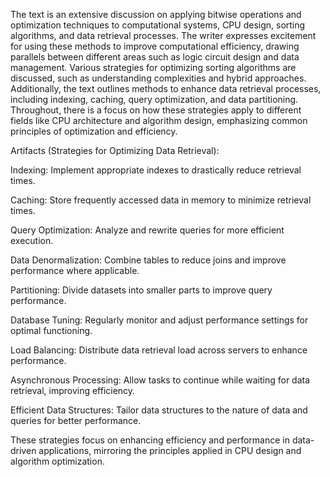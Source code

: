 The text is an extensive discussion on applying bitwise operations and optimization techniques to computational systems, CPU design, sorting algorithms, and data retrieval processes. The writer expresses excitement for using these methods to improve computational efficiency, drawing parallels between different areas such as logic circuit design and data management. Various strategies for optimizing sorting algorithms are discussed, such as understanding complexities and hybrid approaches. Additionally, the text outlines methods to enhance data retrieval processes, including indexing, caching, query optimization, and data partitioning. Throughout, there is a focus on how these strategies apply to different fields like CPU architecture and algorithm design, emphasizing common principles of optimization and efficiency.

Artifacts (Strategies for Optimizing Data Retrieval):

Indexing: Implement appropriate indexes to drastically reduce retrieval times.

Caching: Store frequently accessed data in memory to minimize retrieval times.

Query Optimization: Analyze and rewrite queries for more efficient execution.

Data Denormalization: Combine tables to reduce joins and improve performance where applicable.

Partitioning: Divide datasets into smaller parts to improve query performance.

Database Tuning: Regularly monitor and adjust performance settings for optimal functioning.

Load Balancing: Distribute data retrieval load across servers to enhance performance.

Asynchronous Processing: Allow tasks to continue while waiting for data retrieval, improving efficiency.

Efficient Data Structures: Tailor data structures to the nature of data and queries for better performance.

These strategies focus on enhancing efficiency and performance in data-driven applications, mirroring the principles applied in CPU design and algorithm optimization.